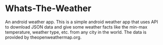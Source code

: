 # Whats-The-Weather
An android weather app.
This is a simple android weather app that uses API to download JSON data and give some weather 
facts like the min-max temperature, weather type, etc. from any city in the world. The data is provided 
by theopenweathermap.org.

